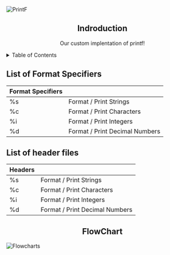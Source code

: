 
![PrintF](https://github.com/chapmanhunt4/holbertonschool-printf/assets/143765559/2ad1ca6d-3f10-432a-9c51-4cfb1dbf080e)

<h2 align="center">Indroduction</h2>
<p align="center">Our custom implentation of printf!</p>
<p></p>

<b></b>
<details><summary>Table of Contents</summary>
  
- `Introduction`: <i>An introduction to our custom printf function</i>
- `Format Specifiers`: <i>The format specifiers that are used in our code</i>
- `Headers`: <i>The Headers we implemented</i>
- `FlowChart`: <i>A flow chart explaining the execution process of our function</i></details>


<h2 align="left">List of Format Specifiers</h2>

| Format Specifiers | |
| ------------- | ------------- |
| %s  | Format / Print Strings  |
| %c  | Format / Print Characters  |
| %i  | Format / Print Integers  |
| %d  | Format / Print Decimal Numbers |

<h2>List of header files</h2>

| Headers | |
| ------------- | ------------- |
| %s  | Format / Print Strings  |
| %c  | Format / Print Characters  |
| %i  | Format / Print Integers  |
| %d  | Format / Print Decimal Numbers |

<h2 align="center">FlowChart</h2>

![Flowcharts](https://github.com/chapmanhunt4/holbertonschool-printf/assets/143765559/2b4c7e3f-1786-4fa2-95dd-66bc66415a4a)
